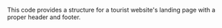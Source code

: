 This code provides a structure for a tourist website's landing page with a proper header and footer. 
